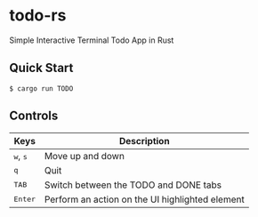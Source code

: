 # todo-rs

Simple Interactive Terminal Todo App in Rust

## Quick Start

```console
$ cargo run TODO
```

## Controls

|Keys|Description|
|---|---|
|<kbd>w</kbd>, <kbd>s</kbd>|Move up and down|
|<kbd>q</kbd>|Quit|
|<kbd>TAB</kbd>|Switch between the TODO and DONE tabs|
|<kbd>Enter</kbd>|Perform an action on the UI highlighted element|
